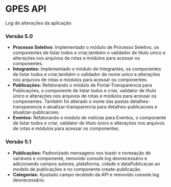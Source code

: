 # GPES API

Log de alterações da aplicação

### Versão 5.0
* **Processo Seletivo:** Implementado o módulo de Processo Seletivo, os componentes de listar todos e criar,também o validador de título unico e alterações nos arquivos de rotas e módulos para acessar os componentes.
* **Integrantes:** Implementado o módulo de Integrantes, os componentes de listar todos e criar,também o validador de nome unico e alterações nos arquivos de rotas e módulos para acessar os componentes.
* **Publicações:** Refatorando o módulo de Portal-Transparencia para Publicações, o componente de listar todos e criar, validator de título único e alterações nos arquivos de rotas e
módulos para acessar os componentes. Também foi alterado o nome das pastas detalhes-transparencia e atualizar-transparencia para detalhes-publicacoes e atualizar-publicacoes.
* **Eventos:** Refatorando o módulo de notícias para Eventos, o componente de listar todos e criar, validator de título único e alterações nos arquivos de rotas e módulos para acessar os componentes.

### Versão 5.1
* **Publicações:** Padronizado mensagens nos toastr e nomeação de variáveis e componente, removido console.log desnecessário e adicionando campos autores, plataforma, cidade e dataPublicacao ao modelo de publicações e no componente create-publicação.
* **Categorias:** Ajustado campo recebido da API e removido console.log desnecessário.